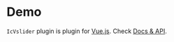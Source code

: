 # Demo

`IcVslider` plugin is plugin for [Vue.js](http://vuejs.org). Check [Docs & API](code).

<ClientOnly><Demo /></ClientOnly>